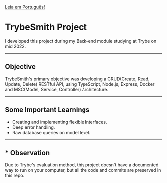 [Leia em Português!](./README-PT.md)

# TrybeSmith Project
I developed this project during my Back-end module studying at Trybe on mid 2022.

---
## Objective
TrybeSmith's primary objective was developing a CRUD(Create, Read, Update, Delete) RESTful API, using TypeScript, Node.js, Express, Docker and MSC(Model, Service, Controller) Architecture.

---
## Some Important Learnings
- Creating and implementing flexible Interfaces.
- Deep error handling.
- Raw database queries on model level.

---
## * Observation
Due to Trybe's evaluation method, this project doesn't have a documented way to run on your computer, but all the code and commits are preserved in this repo.

